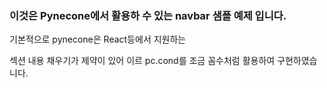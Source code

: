 ### 이것은 Pynecone에서 활용하 수 있는 navbar 샘플 예제 입니다.

기본적으로 pynecone은 React등에서 지원하는 <div>섹션 내용 채우기가 제약이 있어 이르 pc.cond를 조금 꼼수처럼 활용하여 구현하였습니다. 
  
 
